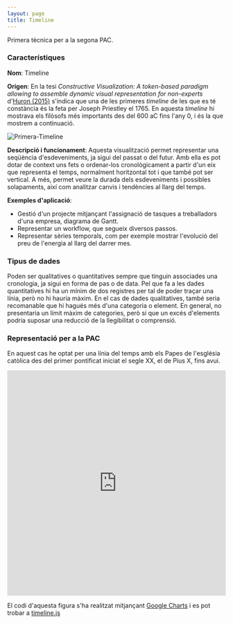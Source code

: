 ```yaml
---
layout: page
title: Timeline
---
```


Primera tècnica per a la segona PAC.

### Característiques

**Nom**: Timeline

**Origen**: En la tesi *Constructive Visualization: A token-based paradigm allowing to assemble dynamic visual representation for non-experts* d'[Huron (2015)](https://theses.hal.science/tel-02924469/) s'indica que una de les primeres *timeline* de les que es té constància és la feta per Joseph Priestley el 1765. En aquesta *timeline* hi mostrava els filòsofs més importants des del 600 aC fins l'any 0, i és la que mostrem a continuació.

![Primera-Timeline](https://www.researchgate.net/profile/Samuel-Huron/publication/278827040/figure/fig2/AS:614374695788545@1523489750341/First-timeline-charts-by-Joseph-Priestley-1765_W640.jpg "Figura 1. Timeline de Jospeh Priestley, 1765.")

**Descripció i funcionament**: Aquesta visualització permet representar una seqüència d'esdeveniments, ja sigui del passat o del futur. Amb ella es pot dotar de context uns fets o ordenar-los cronològicament a partir d'un eix que representa el temps, normalment horitzontal tot i que també pot ser vertical. A més, permet veure la durada dels esdeveniments i possibles solapaments, així com analitzar canvis i tendències al llarg del temps.

**Exemples d'aplicació**:

- Gestió d'un projecte mitjançant l'assignació de tasques a treballadors d'una empresa, diagrama de Gantt.
- Representar un workflow, que segueix diversos passos.
- Representar sèries temporals, com per exemple mostrar l'evolució del preu de l'energia al llarg del darrer mes.

### Tipus de dades

Poden ser qualitatives o quantitatives sempre que tinguin associades una cronologia, ja sigui en forma de pas o de data. Pel que fa a les dades quantitatives hi ha un mínim de dos registres per tal de poder traçar una línia, però no hi hauria màxim. En el cas de dades qualitatives, també seria recomanable que hi hagués més d'una categoria o element. En general, no presentaria un límit màxim de categories, però sí que un excés d'elements podria suposar una reducció de la llegibilitat o comprensió.

### Representació per a la PAC

En aquest cas he optat per una línia del temps amb els Papes de l'església catòlica des del primer pontificat iniciat el segle XX, el de Pius X, fins avui.

<iframe src="https://ecasellas.github.io/uoc-visualitzacio/timeline/timeline.html" frameborder="0" width="100%" height="520"></iframe>

El codi d'aquesta figura s'ha realitzat mitjançant [Google Charts](http://developers.google.com/chart/) i es pot trobar a [timeline.js](https://github.com/ecasellas/uoc-visualitzacio/tree/main/timeline)